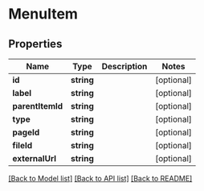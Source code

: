 # MenuItem

## Properties
Name | Type | Description | Notes
------------ | ------------- | ------------- | -------------
**id** | **string** |  | [optional] 
**label** | **string** |  | [optional] 
**parentItemId** | **string** |  | [optional] 
**type** | **string** |  | [optional] 
**pageId** | **string** |  | [optional] 
**fileId** | **string** |  | [optional] 
**externalUrl** | **string** |  | [optional] 

[[Back to Model list]](../README.md#documentation-for-models) [[Back to API list]](../README.md#documentation-for-api-endpoints) [[Back to README]](../README.md)


